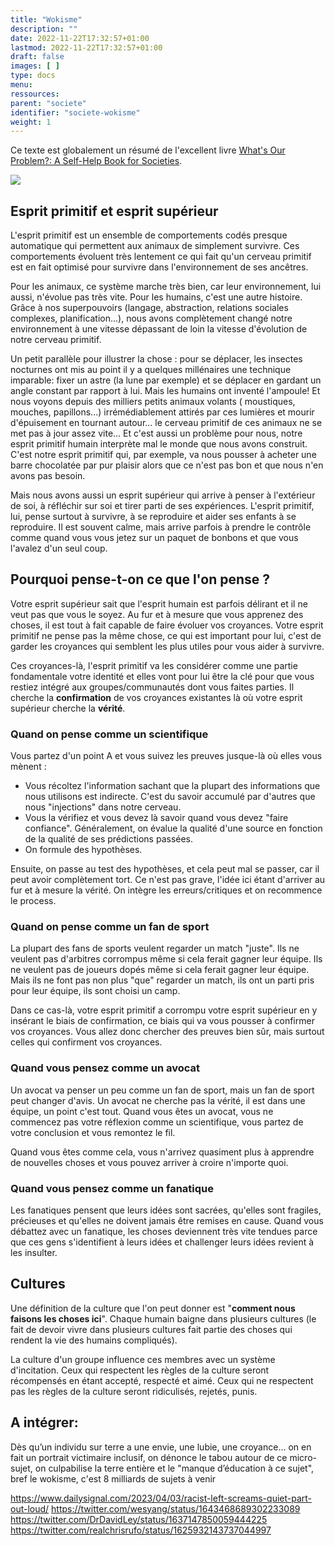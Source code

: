 ```yaml
---
title: "Wokisme"
description: ""
date: 2022-11-22T17:32:57+01:00
lastmod: 2022-11-22T17:32:57+01:00
draft: false
images: [ ]
type: docs
menu:
ressources:
parent: "societe"
identifier: "societe-wokisme"
weight: 1
---
```


Ce texte est globalement un résumé de l'excellent
livre [What's Our Problem?: A Self-Help Book for Societies](https://amzn.to/3LKnFmt).

<a href="https://www.amazon.fr/Whats-Our-Problem-Self-Help-Societies-ebook/dp/B0BTJCTR58?keywords=what%27s+our+problem&qid=1679566459&sprefix=what%27%2Caps%2C121&sr=8-1&linkCode=li2&tag=blog-straumat-21&linkId=41fc61519cdb2d3518c9325377e5ad64&language=fr_FR&ref_=as_li_ss_il" target="_blank"><img border="0" src="//ws-eu.amazon-adsystem.com/widgets/q?_encoding=UTF8&ASIN=B0BTJCTR58&Format=_SL160_&ID=AsinImage&MarketPlace=FR&ServiceVersion=20070822&WS=1&tag=blog-straumat-21&language=fr_FR" ></a><img src="https://ir-fr.amazon-adsystem.com/e/ir?t=blog-straumat-21&language=fr_FR&l=li2&o=8&a=B0BTJCTR58" width="1" height="1" border="0" alt="" style="border:none !important; margin:0px !important;" />

## Esprit primitif et esprit supérieur

L'esprit primitif est un ensemble de comportements codés presque automatique qui permettent aux animaux de simplement
survivre. Ces comportements évoluent très lentement ce qui fait qu'un cerveau primitif est en fait optimisé pour
survivre dans l'environnement de ses ancêtres.

Pour les animaux, ce système marche très bien, car leur environnement, lui aussi, n'évolue pas très vite. Pour les
humains, c'est une autre histoire. Grâce à nos superpouvoirs (langage, abstraction, relations sociales complexes,
planification...), nous avons complètement changé notre environnement à une vitesse dépassant de loin la vitesse
d'évolution de notre cerveau primitif.

Un petit parallèle pour illustrer la chose : pour se déplacer, les insectes nocturnes ont mis au point il y a quelques
millénaires une technique imparable: fixer un astre (la lune par exemple) et se déplacer en gardant un angle constant
par rapport à lui. Mais les humains ont inventé l'ampoule! Et nous voyons depuis des milliers petits animaux volants (
moustiques, mouches, papillons...) irrémédiablement attirés par ces lumières et mourir d'épuisement en tournant
autour... le cerveau primitif de ces animaux ne se met pas à jour assez vite...
Et c'est aussi un problème pour nous, notre esprit primitif humain interprète mal le monde que nous avons construit.
C'est notre esprit primitif qui, par exemple, va nous pousser à acheter une barre chocolatée par pur plaisir alors que
ce n'est pas bon et que nous n'en avons pas besoin.

Mais nous avons aussi un esprit supérieur qui arrive à penser à l'extérieur de soi, à réfléchir sur soi et tirer parti
de ses expériences. L'esprit primitif, lui, pense surtout à survivre, à se reproduire et aider ses enfants à se
reproduire. Il est souvent calme, mais arrive parfois à prendre le contrôle comme quand vous vous jetez sur un paquet de
bonbons et que vous l'avalez d'un seul coup.

## Pourquoi pense-t-on ce que l'on pense ?

Votre esprit supérieur sait que l'esprit humain est parfois délirant et il ne veut pas que vous le soyez. Au fur et à
mesure que vous apprenez des choses, il est tout à fait capable de faire évoluer vos croyances. Votre esprit primitif ne
pense pas la même chose, ce qui est important pour lui, c'est de garder les croyances qui semblent les plus utiles pour
vous aider à survivre.

Ces croyances-là, l'esprit primitif va les considérer comme une partie fondamentale votre identité et elles vont pour
lui être la clé pour que vous restiez intégré aux groupes/communautés dont vous faites parties. Il cherche la
**confirmation** de vos croyances existantes là où votre esprit supérieur cherche la **vérité**.

### Quand on pense comme un scientifique

Vous partez d'un point A et vous suivez les preuves jusque-là où elles vous mènent :

- Vous récoltez l'information sachant que la plupart des informations que nous utilisons est indirecte. C'est du savoir
  accumulé par d'autres que nous "injections" dans notre cerveau.
- Vous la vérifiez et vous devez là savoir quand vous devez "faire confiance". Généralement, on évalue la qualité d'une
  source en fonction de la qualité de ses prédictions passées.
- On formule des hypothèses.

Ensuite, on passe au test des hypothèses, et cela peut mal se passer, car il peut avoir complètement tort. Ce n'est pas
grave, l'idée ici étant d'arriver au fur et à mesure la vérité. On intègre les erreurs/critiques et on recommence le
process.

### Quand on pense comme un fan de sport

La plupart des fans de sports veulent regarder un match "juste". Ils ne veulent pas d'arbitres corrompus même si cela
ferait gagner leur équipe. Ils ne veulent pas de joueurs dopés même si cela ferait gagner leur équipe. Mais ils ne font
pas non plus "que" regarder un match, ils ont un parti pris pour leur équipe, ils sont choisi un camp.

Dans ce cas-là, votre esprit primitif a corrompu votre esprit supérieur en y insérant le biais de confirmation, ce biais
qui va vous pousser à confirmer vos croyances. Vous allez donc chercher des preuves bien sûr, mais surtout celles qui
confirment vos croyances.

### Quand vous pensez comme un avocat

Un avocat va penser un peu comme un fan de sport, mais un fan de sport peut changer d'avis. Un avocat ne cherche pas la
vérité, il est dans une équipe, un point c'est tout. Quand vous êtes un avocat, vous ne commencez pas votre réflexion
comme un scientifique, vous partez de votre conclusion et vous remontez le fil.

Quand vous êtes comme cela, vous n'arrivez quasiment plus à apprendre de nouvelles choses et vous pouvez arriver à
croire n'importe quoi.

### Quand vous pensez comme un fanatique

Les fanatiques pensent que leurs idées sont sacrées, qu'elles sont fragiles, précieuses et qu'elles ne doivent jamais
être remises en cause. Quand vous débattez avec un fanatique, les choses deviennent très vite tendues parce que ces gens
s'identifient à leurs idées et challenger leurs idées revient à les insulter.

## Cultures

Une définition de la culture que l'on peut donner est "**comment nous faisons les choses ici**". Chaque humain baigne
dans plusieurs cultures (le fait de devoir vivre dans plusieurs cultures fait partie des choses qui rendent la vie des
humains compliqués).

La culture d'un groupe influence ces membres avec un système d'incitation. Ceux qui respectent les règles de la culture
seront récompensés en étant accepté, respecté et aimé. Ceux qui ne respectent pas les règles de la culture seront
ridiculisés, rejetés, punis.

## A intégrer:

Dès qu’un individu sur terre a une envie, une lubie, une croyance… on en fait un portrait victimaire inclusif, on
dénonce le tabou autour de ce micro-sujet, on culpabilise la terre entière et le "manque d’éducation à ce sujet", bref
le wokisme, c'est 8 milliards de sujets à venir

https://www.dailysignal.com/2023/04/03/racist-left-screams-quiet-part-out-loud/
https://twitter.com/wesyang/status/1643468689302233089
https://twitter.com/DrDavidLey/status/1637147850059444225
https://twitter.com/realchrisrufo/status/1625932143737044997

